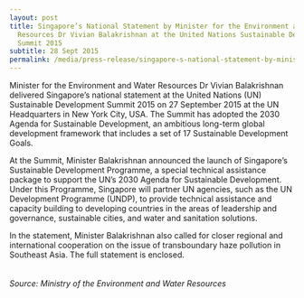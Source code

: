 ```yaml
---
layout: post
title: Singapore’s National Statement by Minister for the Environment and Water
  Resources Dr Vivian Balakrishnan at the United Nations Sustainable Development
  Summit 2015
subtitle: 28 Sept 2015
permalink: /media/press-release/singapore-s-national-statement-by-minister-vivian-balakrishnan-at-the-united-nations-sustainable-development-summit-2015/
---
```

Minister for the Environment and Water Resources Dr Vivian Balakrishnan delivered Singapore’s national statement at the United Nations (UN) Sustainable Development Summit 2015 on 27 September 2015 at the UN Headquarters in New York City, USA. The Summit has adopted the 2030 Agenda for Sustainable Development, an ambitious long-term global development framework that includes a set of 17 Sustainable Development Goals.  

At the Summit, Minister Balakrishnan announced the launch of Singapore’s Sustainable Development Programme, a special technical assistance package to support the UN’s 2030 Agenda for Sustainable Development.  Under this Programme, Singapore will partner UN agencies, such as the UN Development Programme (UNDP), to provide technical assistance and capacity building to developing countries in the areas of leadership and governance, sustainable cities, and water and sanitation solutions.

In the statement, Minister Balakrishnan also called for closer regional and international cooperation on the issue of transboundary haze pollution in Southeast Asia. The full statement is enclosed.
<br><br><br>
*Source: Ministry of the Environment and Water Resources*